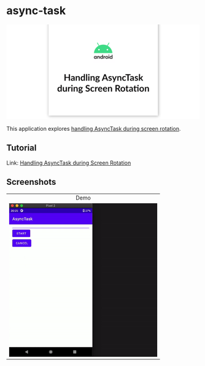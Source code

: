 # async-task

<div align="center">
    <img src="screenshots/async-task.png" />
</div>

This application explores [handling AsyncTask during screen rotation](https://stackoverflow.com/questions/7128670/best-practice-asynctask-during-orientation-change).

## Tutorial

Link: [Handling AsyncTask during Screen Rotation](https://yggr.medium.com/handling-asynctask-during-screen-rotation-3eca540af777)

## Screenshots

| |
| :-: |
| Demo |
| <img src="screenshots/async-task-demo.gif" height="400" /> |
